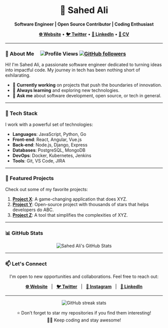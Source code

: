 <h1 align="center">🚀 Sahed Ali</h1>

<p align="center">
  <strong>Software Engineer | Open Source Contributor | Coding Enthusiast</strong>
</p>

<p align="center">
  <a href="https://sahedx.vercel.app"><strong>🌐 Website</strong></a> •
  <a href="https://twitter.com/iam_sahed07"><strong>🐦 Twitter</strong></a> •
  <a href="https://www.linkedin.com/in/iamsahed/"><strong>💼 LinkedIn</strong></a> •
  <a href="https://mega.nz/file/HM9HGBBJ#83d0h2PNx3U6LU0SyW_R2eWpaOaM-zrHb3dRLzOrh1U"><strong>📄 CV</strong></a>
</p>

---

### 👋 About Me &nbsp;&nbsp;&nbsp; ![Profile Views](https://komarev.com/ghpvc/?username=iamsahed07) [![GitHub followers](https://img.shields.io/github/followers/iamsahed07.svg?style=social&label=Follow&maxAge=2592000)](https://github.com/iamsahed07?tab=followers)

Hi! I'm Sahed Ali, a passionate software engineer dedicated to turning ideas into impactful code. My journey in tech has been nothing short of exhilarating.

- 🔭 **Currently working** on projects that push the boundaries of innovation.
- 🌱 **Always learning** and exploring new technologies.
- 💬 **Ask me** about software development, open source, or tech in general.

---

### 🌟 Tech Stack

I work with a powerful set of technologies:

- **Languages**: JavaScript, Python, Go
- **Front-end**: React, Angular, Vue.js
- **Back-end**: Node.js, Django, Express
- **Databases**: PostgreSQL, MongoDB
- **DevOps**: Docker, Kubernetes, Jenkins
- **Tools**: Git, VS Code, JIRA

---

### 🚀 Featured Projects

Check out some of my favorite projects:

1. **[Project X](https://github.com/sahedali/project-x)**: A game-changing application that does XYZ.
2. **[Project Y](https://github.com/sahedali/project-y)**: Open-source project with thousands of stars that helps developers do ABC.
3. **[Project Z](https://github.com/sahedali/project-z)**: A tool that simplifies the complexities of XYZ.

---

### 📊 GitHub Stats

<p align="center">
  <img src="https://github-readme-stats.vercel.app/api?username=iamsahed07&show_icons=true&count_private=true" alt="Sahed Ali's GitHub Stats" />
</p>

---

### 📫 Let's Connect

<p align="center">
  I'm open to new opportunities and collaborations. Feel free to reach out:
</p>

<p align="center">
  <a href="https://sahedx.com"><strong>🌐 Website</strong></a> &nbsp;&nbsp;|&nbsp;&nbsp;
  <a href="https://twitter.com/iam_sahed07"><strong>🐦 Twitter</strong></a> &nbsp;&nbsp;|&nbsp;&nbsp;
  <a href="https://www.instagram.com/iam.sahed/"><strong>📸 Instagram</strong></a> &nbsp;&nbsp;|&nbsp;&nbsp;
  <a href="https://www.linkedin.com/in/iamsahed/"><strong>💼 LinkedIn</strong></a>
</p>

---

<p align="center">
  <img src="https://streak-stats.demolab.com/?user=iamsahed07" alt="GitHub streak stats" />
</p>

<p align='center'>
  ⭐️ Don’t forget to star my repositories if you find them interesting!<br>
  👨‍💻 Keep coding and stay awesome!
</p>
